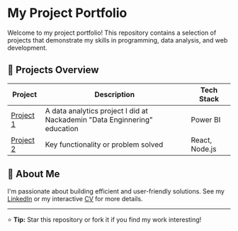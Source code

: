 # My Project Portfolio

Welcome to my project portfolio! This repository contains a selection of projects that demonstrate my skills in programming, data analysis, and web development.

## 🧩 Projects Overview
| Project | Description | Tech Stack |
|----------|--------------|-------------|
| [Project 1](./project1-fbi) | A data analytics project I did at Nackademin "Data Enginnering" education | Power BI |
| [Project 2](./project2-name) | Key functionality or problem solved | React, Node.js |

## 🧠 About Me
I'm passionate about building efficient and user-friendly solutions. See my [LinkedIn](www.linkedin.com/in/christofer-lindholm-baa0a157) or my interactive [CV](https://christofer-lindholm-interactive-cv.lovable.app/) for more details.

---
⭐ **Tip:** Star this repository or fork it if you find my work interesting!
